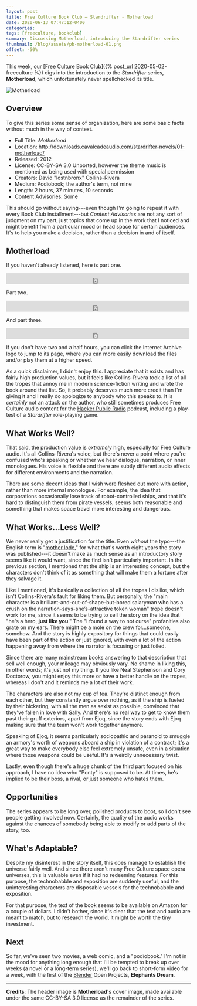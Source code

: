 ```yaml
---
layout: post
title: Free Culture Book Club — Stardrifter - Motherload
date: 2020-06-13 07:47:12-0400
categories:
tags: [freeculture, bookclub]
summary: Discussing Motherload, introducing the Stardrifter series
thumbnail: /blog/assets/pb-motherload-01.png
offset: -50%
---
```


This week, our [Free Culture Book Club]({% post_url 2020-05-02-freeculture %}) digs into the introduction to the *Stardrifter* series, **Motherload**, which unfortunately never spellchecked its title.

![Motherload](/blog/assets/pb-motherload-01.png "Motherload")

## Overview

To give this series some sense of organization, here are some basic facts without much in the way of context.

 * Full Title:  *Motherload*
 * Location:  <http://downloads.cavalcadeaudio.com/stardrifter-novels/01-motherload/>
 * Released:  2012
 * License:  CC-BY-SA 3.0 Unported, however the theme music is mentioned as being used with special permission
 * Creators:  David "lostnbronx" Collins-Rivera
 * Medium:  Podiobook; the author's term, not mine
 * Length:  2 hours, 37 minutes, 10 seconds
 * Content Advisories:  Some

This should go without saying---even though I'm going to repeat it with every Book Club installment---but *Content Advisories* are not any sort of judgment on my part, just topics that come up in the work that I noticed and might benefit from a particular mood or head space for certain audiences.  It's to help you make a decision, rather than a decision in and of itself.

## Motherload

If you haven't already listened, here is part one.

<iframe src="https://archive.org/embed/Stardrifter/stardrifter-book-01-motherload-chap-01.ogg" width="500" height="30" frameborder="0" webkitallowfullscreen="false" mozallowfullscreen="false"></iframe>

Part two.

<iframe src="https://archive.org/embed/Stardrifter/stardrifter-book-01-motherload-chap-02.ogg" width="500" height="30" frameborder="0" webkitallowfullscreen="false" mozallowfullscreen="false"></iframe>

And part three.

<iframe src="https://archive.org/embed/Stardrifter/stardrifter-book-01-motherload-chap-03.ogg" width="500" height="30" frameborder="0" webkitallowfullscreen="false" mozallowfullscreen="false"></iframe>

If you don't have two and a half hours, you can click the Internet Archive logo to jump to its page, where you can more easily download the files and/or play them at a higher speed.

As a quick disclaimer, I didn't enjoy this.  I appreciate that it exists and has fairly high production values, but it feels like Collins-Rivera took a list of all the tropes that annoy me in modern science-fiction writing and wrote the book around that list.  So, it probably deserves much more credit than I'm giving it and I really do apologize to anybody who this speaks to.  It is *certainly* not an attack on the author, who still sometimes produces Free Culture audio content for the [Hacker Public Radio](http://hackerpublicradio.org/correspondents.php?hostid=107) podcast, including a play-test of a *Stardrifter* role-playing game.

## What Works Well?

That said, the production value is *extremely* high, especially for Free Culture audio.  It's all Collins-Rivera's voice, but there's never a point where you're confused who's speaking or whether we hear dialogue, narration, or inner monologues.  His voice is flexible and there are subtly different audio effects for different environments and the narration.

There are some decent ideas that I wish were fleshed out more with action, rather than more internal monologue.  For example, the idea that corporations occasionally lose track of robot-controlled ships, and that it's hard to distinguish them from pirate vessels, seems both reasonable and something that makes space travel more interesting and dangerous.

## What Works...Less Well?

We never really get a justification for the title.  Even *without* the typo---the English term is "[mother lode](https://en.wiktionary.org/wiki/mother_lode#English)," for what that's worth eight years the story was published---it doesn't make as much sense as an introductory story seems like it would want, since the find isn't particularly important.  In the previous section, I mentioned that the ship is an interesting concept, but the characters don't think of it as something that will make them a fortune after they salvage it.

Like I mentioned, it's basically a collection of all the tropes I dislike, which isn't Collins-Rivera's fault for liking them.  But personally, the "main character is a brilliant-and-out-of-shape-but-bored salaryman who has a crush on the narration-says-she’s-attractive token woman" trope doesn't work for me, since it seems to be trying to sell the story on the idea that "he's a hero, **just like you**."  The "I found a way to not curse" profanities also grate on my ears.  There might be a mole on the crew for...someone, somehow.  And the story is highly expository for things that could easily have been part of the action or just ignored, with even a lot of the action happening away from where the narrator is focusing or just foiled.

Since there are many mainstream books answering to that description that sell well enough, your mileage may obviously vary.  No shame in liking this, in other words; it's just not my thing.  If you like Neal Stephenson and Cory Doctorow, you might enjoy this more or have a better handle on the tropes, whereas I don't and it reminds me a lot of their work.

The characters are also not my cup of tea.  They're distinct enough from each other, but they constantly argue over nothing, as if the ship is fueled by their bickering, with all the men as sexist as possible, convinced that they've fallen in love with Sally.  And there's no real way to get to know them past their gruff exteriors, apart from Ejoq, since the story ends with Ejoq making sure that the team won't work together anymore.

Speaking of Ejoq, it seems particularly sociopathic and paranoid to smuggle an armory's worth of weapons aboard a ship in violation of a contract; it's a great way to make everybody else feel extremely unsafe, even in a situation where those weapons could be useful.  It's a weirdly unnecessary twist.

Lastly, even though there's a huge chunk of the third part focused on his approach, I have no idea who "Ponty" is supposed to be.  At times, he's implied to be their boss, a rival, or just someone who hates them.

## Opportunities

The series appears to be long over, polished products to boot, so I don't see people getting involved now.  Certainly, the quality of the audio works against the chances of somebody being able to modify or add parts of the story, too.

## What's Adaptable?

Despite my disinterest in the story itself, this does manage to establish the universe fairly well.  And since there aren't many Free Culture space opera universes, this is valuable even if it had no redeeming features.  For this purpose, the technobabble and exposition are suddenly useful, and the uninteresting characters are disposable vessels for the technobabble and exposition.

For that purpose, the text of the book seems to be available on Amazon for a couple of dollars.  I didn't bother, since it's clear that the text and audio are meant to match, but to research the world, it might be worth the tiny investment.

## Next

So far, we've seen two movies, a web comic, and a "podiobook."  I'm not in the mood for anything long enough that I'll be tempted to break up over weeks (a novel or a long-term series), we'll go back to short-form video for a week, with the first of the [Blender](https://www.blender.org/) Open Projects, **Elephants Dream**.

* * *

**Credits**:  The header image is **Motherload**'s cover image, made available under the same CC-BY-SA 3.0 license as the remainder of the series.

